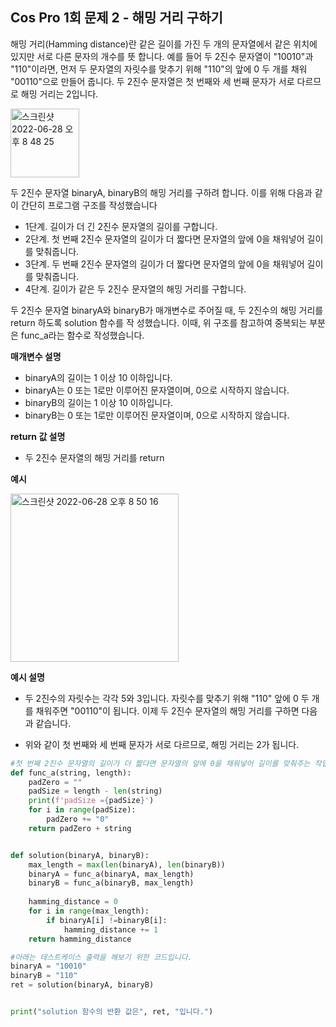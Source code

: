 ## Cos Pro 1회 문제 2 - 해밍 거리 구하기
해밍 거리(Hamming distance)란 같은 길이를 가진 두 개의 문자열에서 같은 위치에 있지만 서로 다른 문자의 개수를 뜻
합니다. 예를 들어 두 2진수 문자열이 "10010"과 "110"이라면, 먼저 두 문자열의 자릿수를 맞추기 위해 "110"의 앞에 0 두
개를 채워 "00110"으로 만들어 줍니다. 두 2진수 문자열은 첫 번째와 세 번째 문자가 서로 다르므로 해밍 거리는 2입니다.

<img width="110" alt="스크린샷 2022-06-28 오후 8 48 25" src="https://user-images.githubusercontent.com/80513699/176171041-da7a001c-7262-4ce4-9b0d-7c2af9ed91b0.png">


두 2진수 문자열 binaryA, binaryB의 해밍 거리를 구하려 합니다. 이를 위해 다음과 같이 간단히 프로그램 구조를 작성했습니다
- 1단계. 길이가 더 긴 2진수 문자열의 길이를 구합니다.
- 2단계. 첫 번째 2진수 문자열의 길이가 더 짧다면 문자열의 앞에 0을 채워넣어 길이를 맞춰줍니다.
- 3단계. 두 번째 2진수 문자열의 길이가 더 짧다면 문자열의 앞에 0을 채워넣어 길이를 맞춰줍니다.
- 4단계. 길이가 같은 두 2진수 문자열의 해밍 거리를 구합니다.

두 2진수 문자열 binaryA와 binaryB가 매개변수로 주어질 때, 두 2진수의 해밍 거리를 return 하도록 solution 함수를 작
성했습니다. 이때, 위 구조를 참고하여 중복되는 부분은 func_a라는 함수로 작성했습니다. 


**매개변수 설명**
  - binaryA의 길이는 1 이상 10 이하입니다.
  - binaryA는 0 또는 1로만 이루어진 문자열이며, 0으로 시작하지 않습니다.
  - binaryB의 길이는 1 이상 10 이하입니다.
  - binaryB는 0 또는 1로만 이루어진 문자열이며, 0으로 시작하지 않습니다.

**return 값 설명**
  - 두 2진수 문자열의 해밍 거리를 return

**예시**

<img width="269" alt="스크린샷 2022-06-28 오후 8 50 16" src="https://user-images.githubusercontent.com/80513699/176171378-3f2bc9db-d6ee-4e60-afbf-a2cda547b49d.png">

**예시 설명**

- 두 2진수의 자릿수는 각각 5와 3입니다. 자릿수를 맞추기 위해 "110" 앞에 0 두 개를 채워주면 "00110"이 됩니다. 이제 두 2진수 문자열의 해밍 거리를 구하면 다음과 같습니다.

- 위와 같이 첫 번째와 세 번째 문자가 서로 다르므로, 해밍 거리는 2가 됩니다.

```python
#첫 번째 2진수 문자열의 길이가 더 짧다면 문자열의 앞에 0을 채워넣어 길이를 맞춰주는 작업을 한다.
def func_a(string, length):
    padZero = ""
    padSize = length - len(string)
    print(f'padSize ={padSize}')  
    for i in range(padSize):
        padZero += "0"
    return padZero + string


def solution(binaryA, binaryB):
    max_length = max(len(binaryA), len(binaryB))
    binaryA = func_a(binaryA, max_length)
    binaryB = func_a(binaryB, max_length)
    
    hamming_distance = 0
    for i in range(max_length):
        if binaryA[i] !=binaryB[i]:
            hamming_distance += 1
    return hamming_distance

#아래는 테스트케이스 출력을 해보기 위한 코드입니다.
binaryA = "10010"
binaryB = "110"
ret = solution(binaryA, binaryB)


print("solution 함수의 반환 값은", ret, "입니다.")
```
